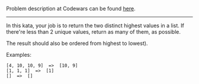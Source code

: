 Problem description at Codewars can be found
[here](https://www.codewars.com/kata/57ab3c09bb994429df000a4a/train/python).

-------------

In this kata, your job is to return the two distinct highest values in a list. If there're less than
2 unique values, return as many of them, as possible.
<br>

The result should also be ordered from highest to lowest).
<br>

Examples:
```
[4, 10, 10, 9]  =>  [10, 9]
[1, 1, 1]  =>  [1]
[]  =>  []
```
